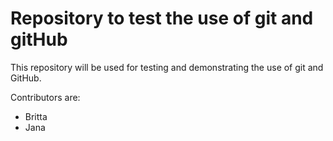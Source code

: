 # Repository to test the use of git and gitHub

This repository will be used for testing and demonstrating the use of git and GitHub.

Contributors are:

* Britta
* Jana
